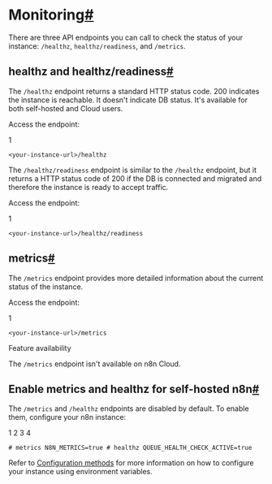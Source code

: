 [](https://github.com/n8n-io/n8n-docs/edit/main/docs/hosting/logging-monitoring/monitoring.md "Edit this page")

# Monitoring[#](#monitoring "Permanent link")

There are three API endpoints you can call to check the status of your instance: `/healthz`, `healthz/readiness`, and `/metrics`.

## healthz and healthz/readiness[#](#healthz-and-healthzreadiness "Permanent link")

The `/healthz` endpoint returns a standard HTTP status code. 200 indicates the instance is reachable. It doesn't indicate DB status. It's available for both self-hosted and Cloud users.

Access the endpoint:

1

`<your-instance-url>/healthz`

The `/healthz/readiness` endpoint is similar to the `/healthz` endpoint, but it returns a HTTP status code of 200 if the DB is connected and migrated and therefore the instance is ready to accept traffic.

Access the endpoint:

1

`<your-instance-url>/healthz/readiness`

## metrics[#](#metrics "Permanent link")

The `/metrics` endpoint provides more detailed information about the current status of the instance.

Access the endpoint:

1

`<your-instance-url>/metrics`

Feature availability

The `/metrics` endpoint isn't available on n8n Cloud.

## Enable metrics and healthz for self-hosted n8n[#](#enable-metrics-and-healthz-for-self-hosted-n8n "Permanent link")

The `/metrics` and `/healthz` endpoints are disabled by default. To enable them, configure your n8n instance:

1
2
3
4

`# metrics N8N_METRICS=true # healthz QUEUE_HEALTH_CHECK_ACTIVE=true`

Refer to [Configuration methods](../../configuration/configuration-methods/) for more information on how to configure your instance using environment variables.
